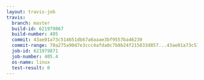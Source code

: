```yaml
---
layout: travis-job
travis:
  branch: master
  build-id: 621979867
  build-number: 405
  commit: 43ae01a73c514651db67a6aaae3bf9557ba46239
  commit-range: 70a275a90d7e3ccc4afda0c7b8b24f215833d857...43ae01a73c514651db67a6aaae3bf9557ba46239
  job-id: 621979871
  job-number: 405.4
  os-name: linux
  test-result: 0
---
```

